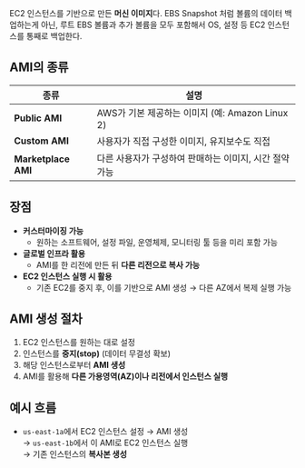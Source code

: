 
EC2 인스턴스를 기반으로 만든 **머신 이미지**다. EBS Snapshot 처럼 볼륨의 데이터 백업하는게 아닌, 루트 EBS 볼륨과 추가 볼륨을 모두 포함해서 OS, 설정 등 EC2 인스턴스를 통째로 백업한다.

## AMI의 종류

| 종류                  | 설명                                   |
| ------------------- | ------------------------------------ |
| **Public AMI**      | AWS가 기본 제공하는 이미지 (예: Amazon Linux 2) |
| **Custom AMI**      | 사용자가 직접 구성한 이미지, 유지보수도 직접            |
| **Marketplace AMI** | 다른 사용자가 구성하여 판매하는 이미지, 시간 절약 가능      |

## 장점

- **커스터마이징 가능**
	- 원하는 소프트웨어, 설정 파일, 운영체제, 모니터링 툴 등을 미리 포함 가능
- **글로벌 인프라 활용**
	- AMI를 한 리전에 만든 뒤 **다른 리전으로 복사 가능**
- **EC2 인스턴스 실행 시 활용**
	- 기존 EC2를 중지 후, 이를 기반으로 AMI 생성 → 다른 AZ에서 복제 실행 가능

## AMI 생성 절차

1. EC2 인스턴스를 원하는 대로 설정
2. 인스턴스를 **중지(stop)** (데이터 무결성 확보)
3. 해당 인스턴스로부터 **AMI 생성**
4. AMI를 활용해 **다른 가용영역(AZ)이나 리전에서 인스턴스 실행**

## 예시 흐름

- `us-east-1a`에서 EC2 인스턴스 설정 → AMI 생성  
→ `us-east-1b`에서 이 AMI로 EC2 인스턴스 실행  
→ 기존 인스턴스의 **복사본 생성**